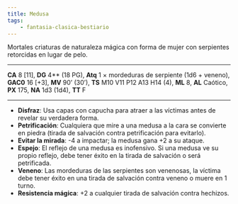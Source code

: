 ```yaml
---
title: Medusa
tags:
    - fantasia-clasica-bestiario
---
```

Mortales criaturas de naturaleza mágica con forma de mujer con serpientes retorcidas en lugar de pelo.
___
**CA** 8 [11], **DG** 4\*\* (18 PG), **Atq** 1 × mordeduras de serpiente (1d6 + veneno), **GAC0** 16 [+3], **MV** 90’ (30’), **TS** M10 V11 P12 A13 H14 (4), **ML** 8, **AL** Caótico, **PX** 175, **NA** 1d3 (1d4), **TT** F
___
- **Disfraz**: Usa capas con capucha para atraer a las víctimas antes de revelar su verdadera forma.
- **Petrificación**: Cualquiera que mire a una medusa a la cara se convierte en piedra (tirada de salvación contra petrificación para evitarlo).
- **Evitar la mirada**: -4 a impactar; la medusa gana +2 a su ataque.
- **Espejo**: El reflejo de una medusa es inofensivo. Si una medusa ve su propio reflejo, debe tener éxito en la tirada de salvación o será petrificada.
- **Veneno**: Las mordeduras de las serpientes son venenosas, la víctima debe tener éxito en una tirada de salvación contra veneno o muere en 1 turno.
- **Resistencia mágica**: +2 a cualquier tirada de salvación contra hechizos.
